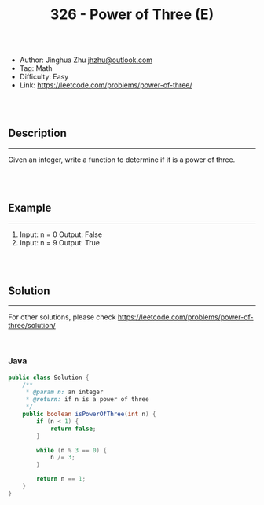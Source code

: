 # <center>326 - Power of Three (E)</center> 



<br></br>

* Author: Jinghua Zhu <jhzhu@outlook.com>
* Tag: Math
* Difficulty: Easy
* Link: https://leetcode.com/problems/power-of-three/

<br></br>



## Description
----
Given an integer, write a function to determine if it is a power of three.

<br></br>



## Example
----
1. Input: n = 0 Output: False
2. Input: n = 9 Output: True


<br></br>



## Solution
----
For other solutions, please check https://leetcode.com/problems/power-of-three/solution/

<br>


### Java
```java
public class Solution {
    /**
     * @param n: an integer
     * @return: if n is a power of three
     */
    public boolean isPowerOfThree(int n) {
        if (n < 1) {
            return false;
        }

        while (n % 3 == 0) {
            n /= 3;
        }

        return n == 1;
    }
}
```
